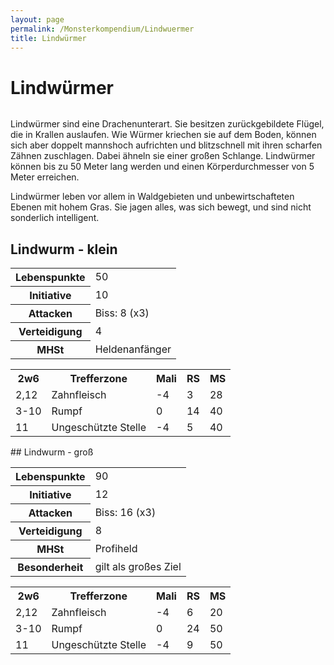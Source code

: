```yaml
---
layout: page
permalink: /Monsterkompendium/Lindwuermer
title: Lindwürmer
---
```


# Lindwürmer

<img alt="" src="{{ site.baseurl }}/assets/pics/weltenbuch/gallery/monster/tn2/lindwurm.jpg"/>

Lindwürmer sind eine Drachenunterart. Sie besitzen zurückgebildete Flügel, die in Krallen auslaufen. Wie Würmer kriechen sie auf dem Boden, können sich aber doppelt mannshoch aufrichten und blitzschnell mit ihren scharfen Zähnen zuschlagen. Dabei ähneln sie einer großen Schlange. Lindwürmer können bis zu 50 Meter lang werden und einen Körperdurchmesser von 5 Meter erreichen.

Lindwürmer leben vor allem in Waldgebieten und unbewirtschafteten Ebenen mit hohem Gras. Sie jagen alles, was sich bewegt, und sind nicht sonderlich intelligent.

## Lindwurm - klein

<table  >
<tbody>
<tr><th>Lebenspunkte</th><td>50</td></tr>
<tr><th>Initiative</th><td>10</td></tr>
<tr><th>Attacken</th><td>Biss: 8 (x3)</td></tr>
<tr><th>Verteidigung</th><td>4</td></tr>
<tr><th>MHSt</th><td>Heldenanfänger</td></tr>
</tbody>
</table>
<table  >
<tbody>
<tr></tr>
<tr><th>2w6</th><th>Trefferzone</th><th>Mali</th><th>RS</th><th>MS</th></tr>
<tr><td>2,12</td><td>Zahnfleisch</td><td>-4</td><td>3</td><td>28</td></tr>
<tr><td>3-10</td><td>Rumpf</td><td>0</td><td>14</td><td>40</td></tr>
<tr><td>11</td><td>Ungeschützte Stelle</td><td>-4</td><td>5</td><td>40</td></tr>
</tbody>
</table>
## Lindwurm - groß

<table  >
<tbody>
<tr><th>Lebenspunkte</th><td>90</td></tr>
<tr><th>Initiative</th><td>12</td></tr>
<tr><th>Attacken</th><td>Biss: 16 (x3)</td></tr>
<tr><th>Verteidigung</th><td>8</td></tr>
<tr><th>MHSt</th><td>Profiheld</td></tr>
<tr><th>Besonderheit</th><td>gilt als großes Ziel</td></tr>
</tbody>
</table>
<table  >
<tbody>
<tr></tr>
<tr><th>2w6</th><th>Trefferzone</th><th>Mali</th><th>RS</th><th>MS</th></tr>
<tr><td>2,12</td><td>Zahnfleisch</td><td>-4</td><td>6</td><td>20</td></tr>
<tr><td>3-10</td><td>Rumpf</td><td>0</td><td>24</td><td>50</td></tr>
<tr><td>11</td><td>Ungeschützte Stelle</td><td>-4</td><td>9</td><td>50</td></tr>
</tbody>
</table>
